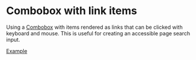 # Combobox with link items

<p class="description">
  Using a <a href="/components/combobox">Combobox</a> with items rendered as links that can be clicked with keyboard and mouse. This is useful for creating an accessible page search input.
</p>

<a href="./index.tsx" data-playground>Example</a>
